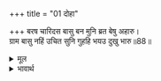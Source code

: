 +++
title = "01 दोहा"

+++
बरष चारिदस बासु बन मुनि ब्रत बेषु अहारु।  
ग्राम बासु नहिं उचित सुनि गुहहि भयउ दुखु भारु॥88॥  

<details><summary>मूल</summary>

बरष चारिदस बासु बन मुनि ब्रत बेषु अहारु।  
ग्राम बासु नहिं उचित सुनि गुहहि भयउ दुखु भारु॥88॥  
</details>

<details><summary>भावार्थ</summary>

(उनकी आज्ञानुसार) मुझे चौदह वर्ष तक मुनियों का व्रत और वेष धारण कर और मुनियों के योग्य आहार करते हुए वन में ही बसना है, गाँव के भीतर निवास करना उचित नहीं है। यह सुनकर गुह को बडा दुःख हुआ॥88॥  
</details>



